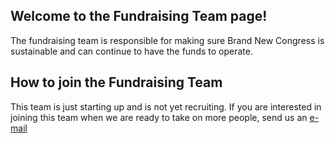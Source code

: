 ## Welcome to the Fundraising Team page!

The fundraising team is responsible for making sure Brand New Congress is sustainable and can continue to have the funds to operate.

## How to join the Fundraising Team

This team is just starting up and is not yet recruiting. If you are interested in joining this team when we are ready to take on more people, send us an [e-mail](mailto:us@brandnewcongress.org)
